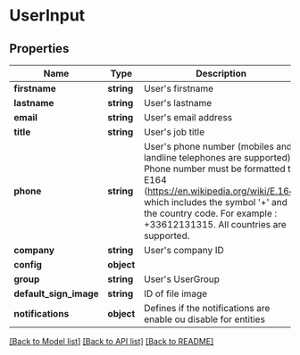 # UserInput

## Properties
Name | Type | Description | Notes
------------ | ------------- | ------------- | -------------
**firstname** | **string** | User&#39;s firstname | 
**lastname** | **string** | User&#39;s lastname | 
**email** | **string** | User&#39;s email address | 
**title** | **string** | User&#39;s job title | [optional] 
**phone** | **string** | User&#39;s phone number (mobiles and landline telephones are supported). Phone number must be formatted to E164 (https://en.wikipedia.org/wiki/E.164) which includes the symbol &#39;+&#39; and the country code. For example : +33612131315. All countries are supported. | [optional] 
**company** | **string** | User&#39;s company ID | 
**config** | **object** |  | [optional] 
**group** | **string** | User&#39;s UserGroup | [optional] 
**default_sign_image** | **string** | ID of file image | [optional] 
**notifications** | **object** | Defines if the notifications are enable ou disable for entities | [optional] 

[[Back to Model list]](../README.md#documentation-for-models) [[Back to API list]](../README.md#documentation-for-api-endpoints) [[Back to README]](../README.md)


